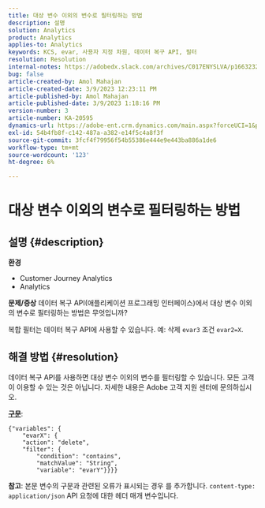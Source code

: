 ```yaml
---
title: 대상 변수 이외의 변수로 필터링하는 방법
description: 설명
solution: Analytics
product: Analytics
applies-to: Analytics
keywords: KCS, evar, 사용자 지정 차원, 데이터 복구 API, 필터
resolution: Resolution
internal-notes: https://adobedx.slack.com/archives/C017ENYSLVA/p1663232879048209
bug: false
article-created-by: Amol Mahajan
article-created-date: 3/9/2023 12:23:11 PM
article-published-by: Amol Mahajan
article-published-date: 3/9/2023 1:18:16 PM
version-number: 3
article-number: KA-20595
dynamics-url: https://adobe-ent.crm.dynamics.com/main.aspx?forceUCI=1&pagetype=entityrecord&etn=knowledgearticle&id=fc6af221-75be-ed11-83ff-6045bd006704
exl-id: 54b4fb8f-c142-487a-a382-e14f5c4a8f3f
source-git-commit: 3fcf4f79956f54b55386e444e9e443ba886a1de6
workflow-type: tm+mt
source-wordcount: '123'
ht-degree: 6%

---
```


# 대상 변수 이외의 변수로 필터링하는 방법

## 설명 {#description}

<b>환경</b>
- Customer Journey Analytics
- Analytics



<b>문제/증상</b>
데이터 복구 API(애플리케이션 프로그래밍 인터페이스)에서 대상 변수 이외의 변수로 필터링하는 방법은 무엇입니까?

복합 필터는 데이터 복구 API에 사용할 수 있습니다. 예: 삭제 `evar3` 조건 `evar2=X`.


## 해결 방법 {#resolution}

데이터 복구 API를 사용하면 대상 변수 이외의 변수를 필터링할 수 있습니다. 모든 고객이 이용할 수 있는 것은 아닙니다. 자세한 내용은 Adobe 고객 지원 센터에 문의하십시오.<br>


<u><b>구문</b></u>:




```
{"variables": {
    "evarX": {
    "action": "delete",
    "filter": {
        "condition": "contains",
        "matchValue": "String",
        "variable": "evarY"}}}}
```






<b>참고</b>: 본문 변수의 구문과 관련된 오류가 표시되는 경우 를 추가합니다. `content-type: application/json` API 요청에 대한 헤더 매개 변수입니다.
